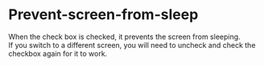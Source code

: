 # Prevent-screen-from-sleep

When the check box is checked, it prevents the screen from sleeping.  
If you switch to a different screen, you will need to uncheck and check the checkbox again for it to work.
